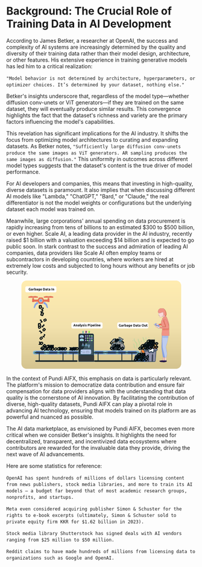 # Background: The Crucial Role of Training Data in AI Development

According to James Betker, a researcher at OpenAI, the success and complexity of AI systems are increasingly determined by the quality and diversity of their training data rather than their model design, architecture, or other features. His extensive experience in training generative models has led him to a critical realization:&#x20;

`"Model behavior is not determined by architecture, hyperparameters, or optimizer choices. It’s determined by your dataset, nothing else."`

Betker's insights underscore that, regardless of the model type—whether diffusion conv-unets or ViT generators—if they are trained on the same dataset, they will eventually produce similar results. This convergence highlights the fact that the dataset's richness and variety are the primary factors influencing the model's capabilities.

This revelation has significant implications for the AI industry. It shifts the focus from optimizing model architectures to curating and expanding datasets. As Betker notes, `"Sufficiently large diffusion conv-unets produce the same images as ViT generators. AR sampling produces the same images as diffusion."` This uniformity in outcomes across different model types suggests that the dataset's content is the true driver of model performance.

For AI developers and companies, this means that investing in high-quality, diverse datasets is paramount. It also implies that when discussing different AI models like "Lambda," "ChatGPT," "Bard," or "Claude," the real differentiator is not the model weights or configurations but the underlying dataset each model was trained on.

Meanwhile, large corporations' annual spending on data procurement is rapidly increasing from tens of billions to an estimated $300 to $500 billion, or even higher. Scale AI, a leading data provider in the AI industry, recently raised $1 billion with a valuation exceeding $14 billion and is expected to go public soon. In stark contrast to the success and admiration of leading AI companies, data providers like Scale AI often employ teams or subcontractors in developing countries, where workers are hired at extremely low costs and subjected to long hours without any benefits or job security.

<figure><img src="../../.gitbook/assets/image7 (2).png" alt=""><figcaption></figcaption></figure>

In the context of Pundi AIFX, this emphasis on data is particularly relevant. The platform's mission to democratize data contribution and ensure fair compensation for data providers aligns with the understanding that data quality is the cornerstone of AI innovation. By facilitating the contribution of diverse, high-quality datasets, Pundi AIFX can play a pivotal role in advancing AI technology, ensuring that models trained on its platform are as powerful and nuanced as possible.

The AI data marketplace, as envisioned by Pundi AIFX, becomes even more critical when we consider Betker's insights. It highlights the need for decentralized, transparent, and incentivized data ecosystems where contributors are rewarded for the invaluable data they provide, driving the next wave of AI advancements.

Here are some statistics for reference:

`OpenAI has spent hundreds of millions of dollars licensing content from news publishers, stock media libraries, and more to train its AI models — a budget far beyond that of most academic research groups, nonprofits, and startups.`

`Meta even considered acquiring publisher Simon & Schuster for the rights to e-book excerpts (ultimately, Simon & Schuster sold to private equity firm KKR for $1.62 billion in 2023).`

`Stock media library Shutterstock has signed deals with AI vendors ranging from $25 million to $50 million.`

`Reddit claims to have made hundreds of millions from licensing data to organizations such as Google and OpenAI.`
